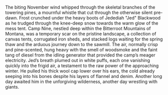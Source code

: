 The biting November wind whipped through the skeletal branches of the towering pines, a mournful whistle that cut through the otherwise silent pre-dawn.  Frost crunched under the heavy boots of Jedediah "Jed" Blackwood as he trudged through the knee-deep snow towards the warm glow of the mess tent.  Camp Nine, nestled deep within the Bitterroot Mountains of Montana, was a temporary scar on the pristine landscape, a collection of canvas tents, corrugated iron sheds, and stacked logs waiting for the spring thaw and the arduous journey down to the sawmill.  The air, normally crisp and pine-scented, hung heavy with the smell of woodsmoke and the faint tang of diesel from the idling generator that provided the camp’s meager electricity. Jed’s breath plumed out in white puffs, each one vanishing quickly into the frigid air, a testament to the raw power of the approaching winter. He pulled his thick wool cap lower over his ears, the cold already seeping into his bones despite his layers of flannel and denim.  Another long day awaited him in the unforgiving wilderness, another day wrestling with giants.
